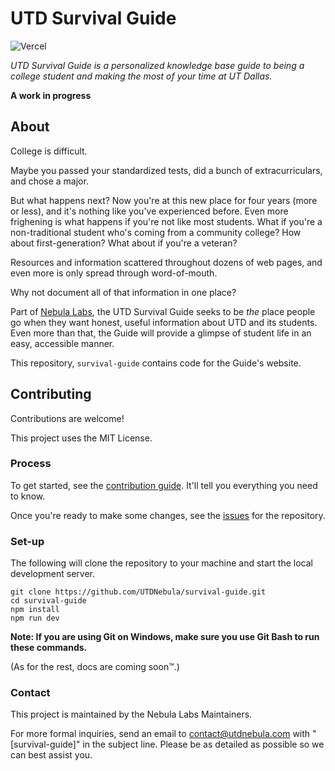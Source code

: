 # UTD Survival Guide

![Vercel](https://vercelbadge.vercel.app/api/UTDNebula/survival-guide)

_UTD Survival Guide is a personalized knowledge base guide to being a college student and making the most of your time at UT Dallas._

**A work in progress**

## About

College is difficult.

Maybe you passed your standardized tests, did a bunch of extracurriculars, and
chose a major.

But what happens next? Now you're at this new place for four years (more or
less), and it's nothing like you've experienced before. Even more frighening is
what happens if you're not like most students. What if you're a non-traditional
student who's coming from a community college? How about first-generation? What
about if you're a veteran?

Resources and information scattered throughout dozens of web pages, and even
more is only spread through word-of-mouth.

Why not document all of that information in one place?

Part of [Nebula Labs](https://utdnebula.com), the UTD Survival
Guide seeks to be _the_ place people go when they want honest, useful
information about UTD and its students. Even more than that, the Guide will
provide a glimpse of student life in an easy, accessible manner.

This repository, `survival-guide` contains code for the Guide's website.

## Contributing

Contributions are welcome!

This project uses the MIT License.

### Process

To get started, see the [contribution guide](./CONTRIBUTING.md). It'll tell you
everything you need to know.

Once you're ready to make some changes, see the
[issues](https://github.com/UTDNebula/survival-guide/issues) for the repository.

### Set-up

The following will clone the repository to your machine and start the local
development server.

```shell script
git clone https://github.com/UTDNebula/survival-guide.git
cd survival-guide
npm install
npm run dev
```

**Note: If you are using Git on Windows, make sure you use Git Bash to run these commands.**

(As for the rest, docs are coming soon™.)

### Contact

This project is maintained by the Nebula Labs Maintainers.

For more formal inquiries, send an email to contact@utdnebula.com with
"[survival-guide]" in the subject line. Please be as detailed as possible so we can best
assist you.

